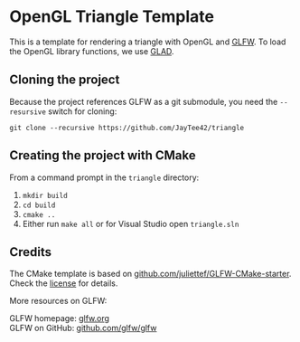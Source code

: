 # OpenGL Triangle Template

This is a template for rendering a triangle with OpenGL and [GLFW](https://www.glfw.org/). To load the OpenGL library functions, we use [GLAD](https://glad.dav1d.de/).

## Cloning the project

Because the project references GLFW as a git submodule, you need the `--resursive` switch for cloning:
```
git clone --recursive https://github.com/JayTee42/triangle
```

## Creating the project with CMake

From a command prompt in the `triangle` directory:
1. `mkdir build`
1. `cd build`
1. `cmake ..`
1. Either run `make all` or for Visual Studio open `triangle.sln`

## Credits

The CMake template is based on [github.com/juliettef/GLFW-CMake-starter](https://github.com/juliettef/GLFW-CMake-starter). Check the [license](LICENSE.TXT) for details.

More resources on GLFW:

GLFW homepage: [glfw.org](https://www.glfw.org/)  
GLFW on GitHub: [github.com/glfw/glfw](https://github.com/glfw/glfw)

